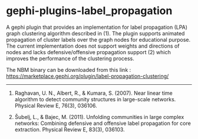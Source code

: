 gephi-plugins-label_propagation
===============================

A gephi plugin that provides an implementation for label propagation (LPA) graph clustering algorithm described in (1).  The plugin supports animated propagation of cluster labels over the graph nodes for educational purpose.
The current implementation does not support weights and directions of nodes and lacks defensive/offensive propagation support (2) which improves the performance of the clustering process.

The NBM binary can be downloaded from this link : https://marketplace.gephi.org/plugin/label-propagation-clustering/

---
1. Raghavan, U. N., Albert, R., & Kumara, S. (2007). Near linear time algorithm to detect community structures in large-scale networks. Physical Review E, 76(3), 036106.

2. Šubelj, L., & Bajec, M. (2011). Unfolding communities in large complex networks: Combining defensive and offensive label propagation for core extraction. Physical Review E, 83(3), 036103.

